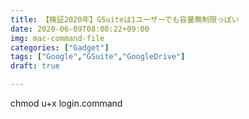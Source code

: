 ```yaml
---
title: 【検証2020年】GSuiteは1ユーザーでも容量無制限っぽい
date: 2020-06-09T08:00:22+09:00
img: mac-command-file
categories: ["Gadget"]
tags: ["Google","GSuite","GoogleDrive"]
draft: true

---
```

chmod u+x login.command